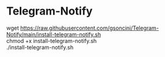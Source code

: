 # Telegram-Notify


wget https://raw.githubusercontent.com/gsoncini/Telegram-Notify/main/install-telegram-notify.sh <br>
chmod +x install-telegram-notify.sh <br>
./install-telegram-notify.sh <br>
